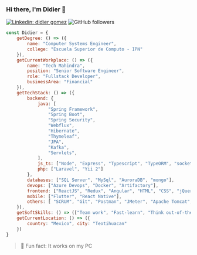 ### Hi there, I'm Didier 👋


[![Linkedin: didier gomez](https://img.shields.io/badge/-Didier_Gomez-blue?style=flat-square&logo=Linkedin&logoColor=white&link=https://www.linkedin.com/in/didier-gomez-lemus-841390198/)](https://www.linkedin.com/in/didier-gomez-lemus-841390198/)
![GitHub followers](https://img.shields.io/github/followers/didier-gomez?label=Follow&style=social)

```javascript
const Didier = {
    getDegree: () => ({
        name: "Computer Systems Engineer",
        college: "Escuela Superior de Computo - IPN"
    }),
    getCurrentWorkplace: () => ({
        name: "Tech Mahindra",
        position: "Senior Software Engineer",
        role: "Fullstack Developer",
        businessArea: "Financial"
    }),
    getTechStack: () => ({
        backend: {
            java: [
                "Spring Framework",
                "Spring Boot",
                "Spring Security",
                "Webflux",
                "Hibernate",
                "Thymeleaf",
                "JPA",
                "Kafka",
                "Servlets",
            ],
            js_ts: ["Node", "Express", "Typescript", "TypeORM", "socket.io"],
            php: ["Laravel", "Yii 2"]
        },
        databases: ["SQL Server", "MySql", "AuroraDB", "mongo"],
        devops: ["Azure Devops", "Docker", "Artifactory"],
        frontend: ["ReactJS", "Redux", "Angular", "HTML", "CSS", "jQuery", "Chart.js"],
        mobile: ["Flutter", "React Native"],
        others: [ "SCRUM", "Git", "Postman", "JMeter", "Apache Tomcat", "Nginx"]
    }),
    getSoftSkills: () => (["Team work", "Fast-learn", "Think out-of-the-box"]),
    getCurrentLocation: () => ({
        country: "Mexico", city: "Teotihuacan"
    })
}
```
> 📜 Fun fact: It works on my PC

